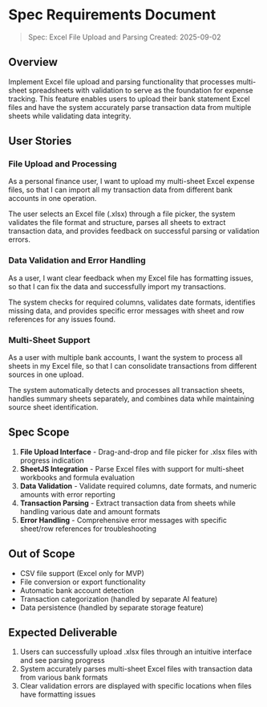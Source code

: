 # Spec Requirements Document

> Spec: Excel File Upload and Parsing
> Created: 2025-09-02

## Overview

Implement Excel file upload and parsing functionality that processes multi-sheet spreadsheets with validation to serve as the foundation for expense tracking. This feature enables users to upload their bank statement Excel files and have the system accurately parse transaction data from multiple sheets while validating data integrity.

## User Stories

### File Upload and Processing

As a personal finance user, I want to upload my multi-sheet Excel expense files, so that I can import all my transaction data from different bank accounts in one operation.

The user selects an Excel file (.xlsx) through a file picker, the system validates the file format and structure, parses all sheets to extract transaction data, and provides feedback on successful parsing or validation errors.

### Data Validation and Error Handling

As a user, I want clear feedback when my Excel file has formatting issues, so that I can fix the data and successfully import my transactions.

The system checks for required columns, validates date formats, identifies missing data, and provides specific error messages with sheet and row references for any issues found.

### Multi-Sheet Support

As a user with multiple bank accounts, I want the system to process all sheets in my Excel file, so that I can consolidate transactions from different sources in one upload.

The system automatically detects and processes all transaction sheets, handles summary sheets separately, and combines data while maintaining source sheet identification.

## Spec Scope

1. **File Upload Interface** - Drag-and-drop and file picker for .xlsx files with progress indication
2. **SheetJS Integration** - Parse Excel files with support for multi-sheet workbooks and formula evaluation
3. **Data Validation** - Validate required columns, date formats, and numeric amounts with error reporting
4. **Transaction Parsing** - Extract transaction data from sheets while handling various date and amount formats
5. **Error Handling** - Comprehensive error messages with specific sheet/row references for troubleshooting

## Out of Scope

- CSV file support (Excel only for MVP)
- File conversion or export functionality
- Automatic bank account detection
- Transaction categorization (handled by separate AI feature)
- Data persistence (handled by separate storage feature)

## Expected Deliverable

1. Users can successfully upload .xlsx files through an intuitive interface and see parsing progress
2. System accurately parses multi-sheet Excel files with transaction data from various bank formats
3. Clear validation errors are displayed with specific locations when files have formatting issues